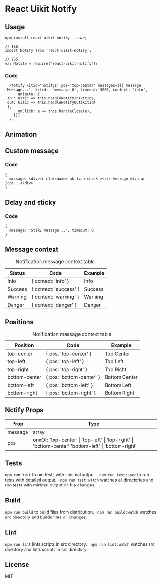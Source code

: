 # React Uikit Notify



## Usage

    npm install react-uikit-notify --save;

    // ES6
    import Notify from 'react-uikit-notify';

    // ES5
    var Notify = require('react-uikit-notify');




### Code

      <Notify kitid='notify1' pos='top-center' messages={[{ message: 'Message...', kitid:  'message_0', timeout: 3000, context: 'info',
          animate: {
     in : kitid => this.handleNotifyIn(kitid),
     out: kitid => this.handleNotifyOut(kitid)
     },
          onClick: e => this.handleClose(e),
        }]}
      />

## Animation



## Custom message




### Code

    {
      message: <div><i className='uk-icon-check'></i> Message with an icon...</div>
    }

## Delay and sticky




### Code

    {
      message: 'Stiky message...', timeout: 0
    }

## Message context



<table class="uk-table"><caption>Notification message context table.</caption>

<thead>

<tr>

<th>Status</th>

<th>Code</th>

<th>Example</th>

</tr>

</thead>

<tbody>

<tr>

<td colspan="1">Info</td>

<td colspan="1">{ context: 'info' }</td>

<td>Info</button></td>

</tr>

<tr>

<td colspan="1">Success</td>

<td colspan="1">{ context: 'success' }</td>

<td>Success</button></td>

</tr>

<tr>

<td colspan="1">Warning</td>

<td colspan="1">{ context: 'warning' }</td>

<td>Warning</button></td>

</tr>

<tr>

<td colspan="1">Danger</td>

<td colspan="1">{ context: 'danger' }</td>

<td>Danger</button></td>

</tr>

</tbody>

</table>

## Positions



<table class="uk-table"><caption>Notification message context table.</caption>

<thead>

<tr>

<th>Position</th>

<th>Code</th>

<th>Example</th>

</tr>

</thead>

<tbody>

<tr>

<td colspan="1">top-center</td>

<td colspan="1">{ pos: 'top-center' }</td>

<td>Top Center</button></td>

</tr>

<tr>

<td colspan="1">top-left</td>

<td colspan="1">{ pos: 'top-left' }</td>

<td>Top Left</button></td>

</tr>

<tr>

<td colspan="1">top-right</td>

<td colspan="1">{ pos: 'top-right' }</td>

<td>Top Right</button></td>

</tr>

<tr>

<td colspan="1">bottom-center</td>

<td colspan="1">{ pos: 'bottom-center' }</td>

<td>Bottom Center</button></td>

</tr>

<tr>

<td colspan="1">bottom-left</td>

<td colspan="1">{ pos: 'bottom-left' }</td>

<td>Bottom Left</button></td>

</tr>

<tr>

<td colspan="1">bottom-right</td>

<td colspan="1">{ pos: 'bottom-right' }</td>

<td>Bottom Right</button></td>

</tr>

</tbody>

</table>

## Notify Props



<table class="uk-table">

<thead>

<tr>

<th>Prop</th>

<th>Type</th>

</tr>

</thead>

<tbody>

<tr>

<td colspan="1">message</td>

<td>array</td>

</tr>

<tr>

<td colspan="1">pos</td>

<td>oneOf: 'top-center' | 'top-left' | 'top-right' | 'bottom-center' 'bottom-left' | 'bottom-right'</td>

</tr>

</tbody>

</table>

## Tests

`npm run test` to run tests with minimal output.  
`npm run test:spec` to run tests with detailed output.  
`npm run test:watch` watches all directories and run tests with minimal output on file changes.  

## Build
`npm run build` to build files from distribution.  
`npm run build:watch` watches src directory and builds files on changes.  

## Lint
`npm run lint` lints scripts in src directory.  
`npm run lint:watch` watches src directory and lints scripts in src directory.  

## License
MIT